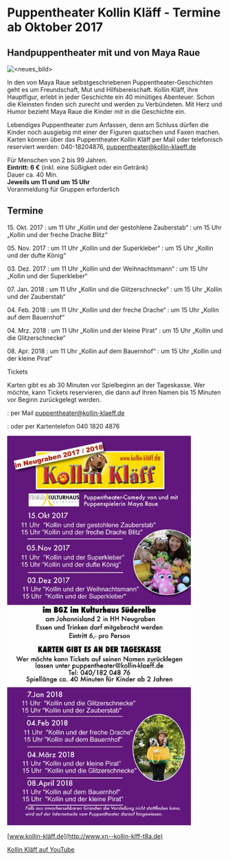 # Puppentheater Kollin Kläff - Termine ab Oktober 2017

## Handpuppentheater mit und von Maya Raue

![<neues_bild>](/img/<maya17>)


In den von Maya Raue selbstgeschriebenen Puppentheater-Geschichten geht
es um Freundschaft, Mut und Hilfsbereischaft. Kollin Kläff, ihre
Hauptfigur, erlebt in jeder Geschichte ein 40 minütiges Abenteuer. Schon
die Kleinsten finden sich zurecht und werden zu Verbündeten. Mit Herz
und Humor bezieht Maya Raue die Kinder mit in die Geschichte ein.

Lebendiges Puppentheater zum Anfassen, denn am Schluss dürfen die Kinder
noch ausgiebig mit einer der Figuren quatschen und Faxen machen. Karten
können über das Puppentheater Kollin Kläff per Mail oder telefonisch
reserviert werden: 040-18204876, <puppentheater@kollin-klaeff.de>

Für Menschen von 2 bis 99 Jahren.  
**Eintritt: 6 €** (inkl. eine Süßigkeit oder ein Getränk)  
Dauer ca. 40 Min.  
**Jeweils um 11 und um 15 Uhr**  
Voranmeldung für Gruppen erforderlich

## Termine

15\. Okt. 2017
:   um 11 Uhr „Kollin und der gestohlene Zauberstab“
:   um 15 Uhr „Kollin und der freche Drache Blitz“

05\. Nov. 2017
:   um 11 Uhr „Kollin und der Superkleber“
:   um 15 Uhr „Kollin und der dufte König“

03\. Dez. 2017
:   um 11 Uhr „Kollin und der Weihnachtsmann“
:   um 15 Uhr „Kollin und der Superkleber“

07\. Jan. 2018
:   um 11 Uhr „Kollin und die Glitzerschnecke“
:   um 15 Uhr „Kollin und der Zauberstab“

04\. Feb. 2018
:   um 11 Uhr „Kollin und der freche Drache“
:   um 15 Uhr „Kollin auf dem Bauernhof“

04\. Mrz. 2018
:   um 11 Uhr „Kollin und der kleine Pirat“
:   um 15 Uhr „Kollin und die Glitzerschnecke“

08\. Apr. 2018
:   um 11 Uhr „Kollin auf dem Bauernhof“
:   um 15 Uhr „Kollin und der kleine Pirat“

Tickets

Karten gibt es ab 30 Minuten vor Spielbeginn an der Tageskasse.
Wer möchte, kann Tickets reservieren, die dann auf Ihren Namen bis 15 Minuten vor Beginn zurückgelegt werden.

:   per Mail puppentheater@kollin-klaeff.de

:   oder per Kartentelefon 040 1820 4876

![Termine](/img/wsb_428x909_Harburg+Neugraben+hinten+2017_druck.jpg)

[www.kollin-kläff.de](http://www.xn--kollin-klff-t8a.de)

[Kollin Kläff auf YouTube](https://www.youtube.com/watch?v=sUu6ZtIaJ5Y)
